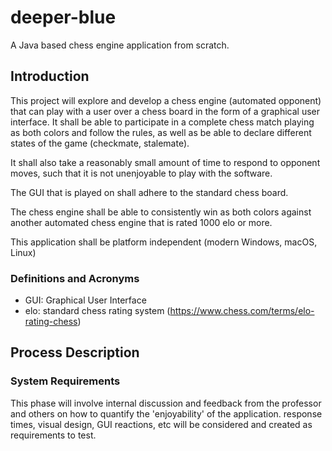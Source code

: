 # deeper-blue
A Java based chess engine application from scratch.

## Introduction
This project will explore and develop a chess engine (automated opponent) that can play with a user over a chess board in the form of a graphical user interface. It shall be able to participate in a complete chess match playing as both colors and follow the rules, as well as be able to declare different states of the game (checkmate, stalemate). 

It shall also take a reasonably small amount of time to respond to opponent moves, such that it is not unenjoyable to play with the software. 

The GUI that is played on shall adhere to the standard chess board. 

The chess engine shall be able to consistently win as both colors against another automated chess engine that is rated 1000 elo or more. 

This application shall be platform independent (modern Windows, macOS, Linux)
### Definitions and Acronyms
* GUI: Graphical User Interface
* elo: standard chess rating system (https://www.chess.com/terms/elo-rating-chess)


## Process Description
### System Requirements
This phase will involve internal discussion and feedback from the professor and others on how to quantify the 'enjoyability' of the application. response times, visual design, GUI reactions, etc will be considered and created as requirements to test. 
